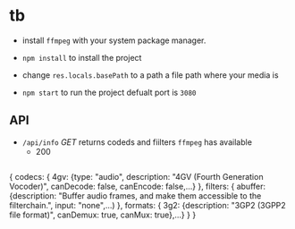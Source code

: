 # tb

* install `ffmpeg` with your system package manager.

* `npm install` to install the project

* change `res.locals.basePath` to a path a file path where your media is

* `npm start` to run the project defualt port is `3080`

## API

* `/api/info` *GET* returns codeds and fiilters `ffmpeg` has available
  * 200 
  ```
{
	codecs: {
		4gv: {type: "audio", description: "4GV (Fourth Generation Vocoder)", canDecode: false, canEncode: false,…}
	},
	filters: {
		abuffer: {description: "Buffer audio frames, and make them accessible to the filterchain.", input: "none",…)
	},
	formats: {
		3g2: {description: "3GP2 (3GPP2 file format)", canDemux: true, canMux: true},…}
	}
}
  
  ```
